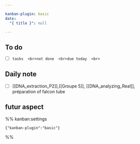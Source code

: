 ```yaml
---

kanban-plugin: basic
date:
  "{ title }": null

---
```


## To do

- [ ] ```tasks  <br>not done  <br>due today  <br>```


## Daily note
- [ ]  [[DNA_extraction_P2]],[[Groupe 5]], [[DNA_analyzing_Real]], préparation of falcon tube 


## futur aspect





%% kanban:settings
```
{"kanban-plugin":"basic"}
```
%%